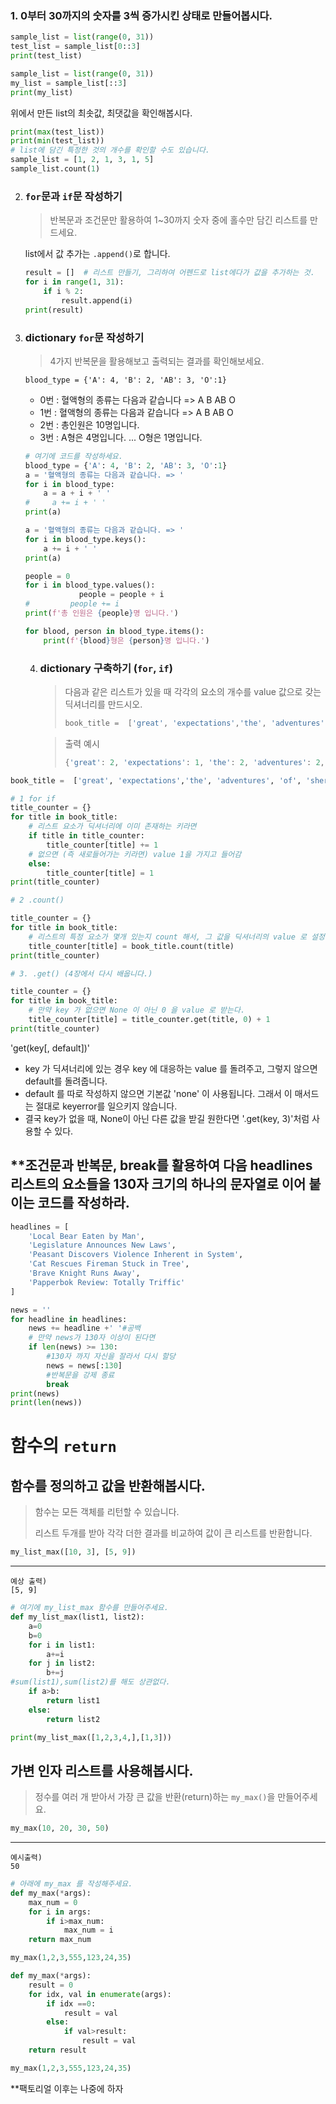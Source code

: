 ### 1. 0부터 30까지의 숫자를 3씩 증가시킨 상태로 만들어봅시다.

```python
sample_list = list(range(0, 31))
test_list = sample_list[0::3]
print(test_list)
```

```python
sample_list = list(range(0, 31))
my_list = sample_list[::3]
print(my_list)
```

위에서 만든 list의 최솟값, 최댓값을 확인해봅시다.

```python
print(max(test_list))
print(min(test_list))
# list에 담긴 특정한 것의 개수를 확인할 수도 있습니다.
sample_list = [1, 2, 1, 3, 1, 5]
sample_list.count(1)
```

2. ### `for`문과 `if`문 작성하기

   > 반복문과 조건문만 활용하여 1~30까지 숫자 중에 홀수만 담긴 리스트를 만드세요.

   list에서 값 추가는 `.append()`로 합니다.

   ```python
   result = []  # 리스트 만들기, 그리하여 어펜드로 list에다가 값을 추가하는 것.
   for i in range(1, 31):    
       if i % 2:
           result.append(i)
   print(result)
   ```

   

3. ###  dictionary `for`문 작성하기

   > 4가지 반복문을 활용해보고 출력되는 결과를 확인해보세요.

   ```
   blood_type = {'A': 4, 'B': 2, 'AB': 3, 'O':1}
   ```

   - 0번 : 혈액형의 종류는 다음과 같습니다 => A B AB O
   - 1번 : 혈액형의 종류는 다음과 같습니다 => A B AB O
   - 2번 : 총인원은 10명입니다.
   - 3번 : A형은 4명입니다. ... O형은 1명입니다.

   ```python
   # 여기에 코드를 작성하세요.
   blood_type = {'A': 4, 'B': 2, 'AB': 3, 'O':1}
   a = '혈액형의 종류는 다음과 같습니다. => '
   for i in blood_type:
       a = a + i + ' '
   #     a += i + ' '
   print(a)
   ```

   ```python
   a = '혈액형의 종류는 다음과 같습니다. => '
   for i in blood_type.keys():
       a += i + ' '
   print(a)
   ```

   ```python
   people = 0
   for i in blood_type.values():
               people = people + i
   #         people += i
   print(f'총 인원은 {people}명 입니다.')
   ```

   ```python
   for blood, person in blood_type.items():
       print(f'{blood}형은 {person}명 입니다.')
   ```

   

   4. ### dictionary 구축하기 (`for`, `if`)

      > 다음과 같은 리스트가 있을 때 각각의 요소의 개수를 value 값으로 갖는 딕셔너리를 만드시오.
      >
      > ```python
      > book_title =  ['great', 'expectations','the', 'adventures', 'of', 'sherlock','holmes','the','great','gasby','hamlet','adventures','of','huckleberry','fin']
      > ```

      > 출력 예시
      >
      > ```python
      > {'great': 2, 'expectations': 1, 'the': 2, 'adventures': 2, 'of': 2, 'sherlock': 1, 'holmes': 1, 'gasby': 1, 'hamlet': 1, 'huckleberry': 1, 'fin': 1}
      > ```

```python
book_title =  ['great', 'expectations','the', 'adventures', 'of', 'sherlock','holmes','the','great','gasby','hamlet','adventures','of','huckleberry','fin']
```

```python
# 1 for if
title_counter = {}
for title in book_title:
    # 리스트 요소가 딕셔너리에 이미 존재하는 키라면
    if title in title_counter:
        title_counter[title] += 1
    # 없으면 (즉 새로들어가는 키라면) value 1을 가지고 들어감
    else:
        title_counter[title] = 1
print(title_counter)
```

```python
# 2 .count()

title_counter = {}
for title in book_title:
    # 리스트의 특정 요소가 몇개 있는지 count 해서, 그 값을 딕셔너리의 value 로 설정
    title_counter[title] = book_title.count(title)
print(title_counter)
```

```python
# 3. .get() (4장에서 다시 배웁니다.)

title_counter = {}
for title in book_title:
    # 만약 key 가 없으면 None 이 아닌 0 을 value 로 받는다.
    title_counter[title] = title_counter.get(title, 0) + 1
print(title_counter)
```

'get(key[, default])'

- key 가 딕셔너리에 있는 경우 key 에 대응하는 value 를 돌려주고, 그렇지 않으면 default를 돌려줍니다.
- default 를 따로 작성하지 않으면 기본값 'none' 이 사용됩니다. 그래서 이 매서드는 절대로 keyerror를 일으키지 않습니다.
- 결국 key가 없을 때, None이 아닌 다른 값을 받길 원한다면 '.get(key, 3)'처럼 사용할 수 있다.

## **조건문과 반복문, break를 활용하여 다음 headlines 리스트의 요소들을 130자 크기의 하나의 문자열로 이어 붙이는 코드를 작성하라.

```python
headlines = [
    'Local Bear Eaten by Man',
    'Legislature Announces New Laws',
    'Peasant Discovers Violence Inherent in System',
    'Cat Rescues Fireman Stuck in Tree',
    'Brave Knight Runs Away',
    'Papperbok Review: Totally Triffic'
]
```

```python
news = ''
for headline in headlines:
    news += headline +' '#공백
    # 만약 news가 130자 이상이 된다면
    if len(news) >= 130:
        #130자 까지 자신을 잘라서 다시 할당
        news = news[:130]
        #반복문을 강제 종료
        break
print(news)
print(len(news))
```



# 함수의 `return`

## 함수를 정의하고 값을 반환해봅시다.

> 함수는 모든 객체를 리턴할 수 있습니다.
>
> 리스트 두개를 받아 각각 더한 결과를 비교하여 값이 큰 리스트를 반환합니다.

```python
my_list_max([10, 3], [5, 9])
```

------

```
예상 출력)
[5, 9]
```

```python
# 여기에 my_list_max 함수를 만들어주세요.
def my_list_max(list1, list2):
    a=0
    b=0
    for i in list1:
        a+=i
    for j in list2:
        b+=j
#sum(list1),sum(list2)를 해도 상관없다.
    if a>b:
        return list1
    else: 
        return list2

print(my_list_max([1,2,3,4,],[1,3]))
```

## 가변 인자 리스트를 사용해봅시다.

> 정수를 여러 개 받아서 가장 큰 값을 반환(return)하는 `my_max()`을 만들어주세요.

```python
my_max(10, 20, 30, 50)
```

------

```
예시출력)
50
```

```python
# 아래에 my_max 를 작성해주세요.
def my_max(*args):
    max_num = 0
    for i in args:
        if i>max_num:
            max_num = i
    return max_num

my_max(1,2,3,555,123,24,35)
```

```python
def my_max(*args):
    result = 0
    for idx, val in enumerate(args):
        if idx ==0:
            result = val
        else:
            if val>result:
                result = val
    return result
```

```python
my_max(1,2,3,555,123,24,35)
```

**팩토리얼 이후는 나중에 하자